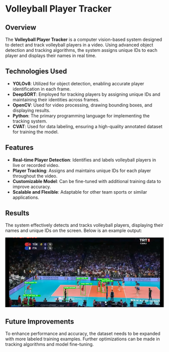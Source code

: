 # Volleyball Player Tracker

## Overview
The **Volleyball Player Tracker** is a computer vision-based system designed to detect and track volleyball players in a video. Using advanced object detection and tracking algorithms, the system assigns unique IDs to each player and displays their names in real time.

## Technologies Used

- **YOLOv8**: Utilized for object detection, enabling accurate player identification in each frame.
- **DeepSORT**: Employed for tracking players by assigning unique IDs and maintaining their identities across frames.
- **OpenCV**: Used for video processing, drawing bounding boxes, and displaying results.
- **Python**: The primary programming language for implementing the tracking system.
- **CVAT**: Used for data labeling, ensuring a high-quality annotated dataset for training the model.

## Features
- **Real-time Player Detection**: Identifies and labels volleyball players in live or recorded video.
- **Player Tracking**: Assigns and maintains unique IDs for each player throughout the video.
- **Customizable Model**: Can be fine-tuned with additional training data to improve accuracy.
- **Scalable and Flexible**: Adaptable for other team sports or similar applications.

## Results
The system effectively detects and tracks volleyball players, displaying their names and unique IDs on the screen. Below is an example output:

![Tracking Example](test.png)

## Future Improvements
To enhance performance and accuracy, the dataset needs to be expanded with more labeled training examples. Further optimizations can be made in tracking algorithms and model fine-tuning.

